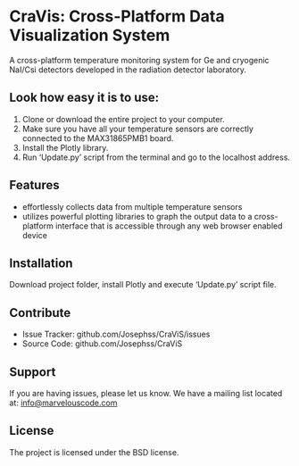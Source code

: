CraVis: Cross-Platform Data Visualization System
========
A cross-platform temperature monitoring system for Ge and cryogenic NaI/Csi detectors developed in the radiation detector laboratory.

Look how easy it is to use:
---------------------

1)	Clone or download the entire project to your computer. 
2)	Make sure you have all your temperature sensors are correctly connected to the MAX31865PMB1 board.
3)	Install the Plotly library. 
4)	Run ‘Update.py’ script from the terminal and go to the localhost address.
    

Features
--------
* effortlessly collects data from multiple temperature sensors
* utilizes powerful plotting libraries to graph the output data to a cross-platform interface that is accessible through any web browser enabled device


Installation
------------
Download project folder, install Plotly and execute ‘Update.py’ script file.

Contribute
----------

- Issue Tracker: github.com/Josephss/CraViS/issues
- Source Code: github.com/Josephss/CraViS

Support
-------

If you are having issues, please let us know.
We have a mailing list located at: info@marvelouscode.com

License
-------

The project is licensed under the BSD license.
